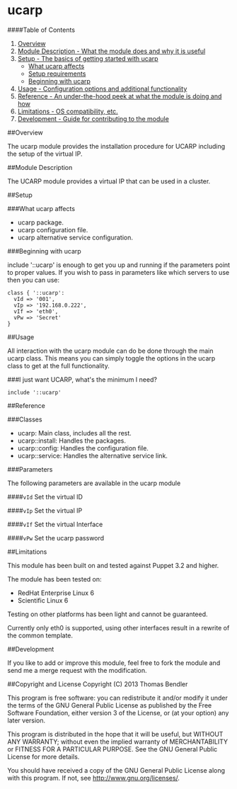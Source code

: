 # ucarp #

####Table of Contents

1. [Overview](#overview)
2. [Module Description - What the module does and why it is useful](#module-description)
3. [Setup - The basics of getting started with ucarp](#setup)
    * [What ucarp affects](#what-ucarp-affects)
    * [Setup requirements](#setup-requirements)
    * [Beginning with ucarp](#beginning-with-ucarp)
4. [Usage - Configuration options and additional functionality](#usage)
5. [Reference - An under-the-hood peek at what the module is doing and how](#reference)
5. [Limitations - OS compatibility, etc.](#limitations)
6. [Development - Guide for contributing to the module](#development)

##Overview

The ucarp module provides the installation procedure for UCARP including the setup of
the virtual IP.

##Module Description

The UCARP module provides a virtual IP that can be used in a cluster.

##Setup

###What ucarp affects

* ucarp package.
* ucarp configuration file.
* ucarp alternative service configuration.

###Beginning with ucarp

include '::ucarp' is enough to get you up and running if the parameters point to
proper values.  If you wish to pass in parameters like which servers to use then you
can use:

```puppet
class { '::ucarp':
  vId => '001',
  vIp => '192.168.0.222',
  vIf => 'eth0',
  vPw => 'Secret'
}
```

##Usage

All interaction with the ucarp module can do be done through the main ucarp class.
This means you can simply toggle the options in the ucarp class to get at the full
functionality.

###I just want UCARP, what's the minimum I need?

```puppet
include '::ucarp'
```

##Reference

###Classes

* ucarp: Main class, includes all the rest.
* ucarp::install: Handles the packages.
* ucarp::config: Handles the configuration file.
* ucarp::service: Handles the alternative service link.

###Parameters

The following parameters are available in the ucarp module

####`vId`
Set the virtual ID

####`vIp`
Set the virtual IP

####`vIf`
Set the virtual Interface

####`vPw`
Set the ucarp password

##Limitations

This module has been built on and tested against Puppet 3.2 and higher.

The module has been tested on:

* RedHat Enterprise Linux 6
* Scientific Linux 6

Testing on other platforms has been light and cannot be guaranteed.

Currently only eth0 is supported, using other interfaces result in a rewrite
of the common template.

##Development

If you like to add or improve this module, feel free to fork the module and send
me a merge request with the modification.

##Copyright and License
Copyright (C) 2013 Thomas Bendler

This program is free software: you can redistribute it and/or modify
it under the terms of the GNU General Public License as published by
the Free Software Foundation, either version 3 of the License, or
(at your option) any later version.

This program is distributed in the hope that it will be useful,
but WITHOUT ANY WARRANTY; without even the implied warranty of
MERCHANTABILITY or FITNESS FOR A PARTICULAR PURPOSE.  See the
GNU General Public License for more details.

You should have received a copy of the GNU General Public License
along with this program.  If not, see <http://www.gnu.org/licenses/>.
